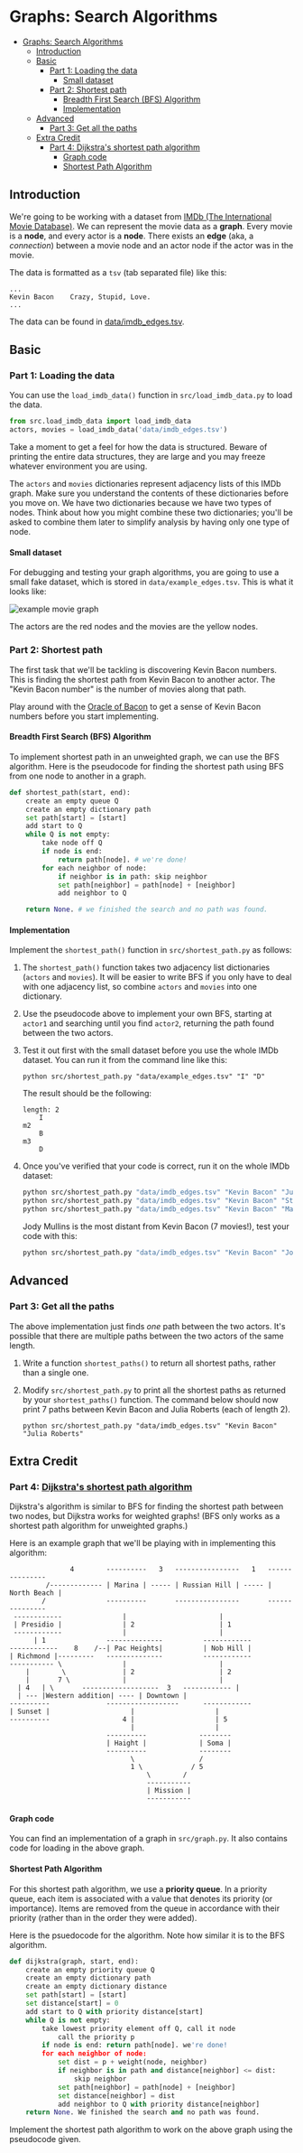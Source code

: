 # Graphs: Search Algorithms
- [Graphs: Search Algorithms](#graphs-search-algorithms)
  - [Introduction](#introduction)
  - [Basic](#basic)
    - [Part 1: Loading the data](#part-1-loading-the-data)
      - [Small dataset](#small-dataset)
    - [Part 2: Shortest path](#part-2-shortest-path)
      - [Breadth First Search (BFS) Algorithm](#breadth-first-search-bfs-algorithm)
      - [Implementation](#implementation)
  - [Advanced](#advanced)
    - [Part 3: Get all the paths](#part-3-get-all-the-paths)
  - [Extra Credit](#extra-credit)
    - [Part 4: Dijkstra's shortest path algorithm](#part-4-dijkstras-shortest-path-algorithm)
      - [Graph code](#graph-code)
      - [Shortest Path Algorithm](#shortest-path-algorithm)
## Introduction

We're going to be working with a dataset from [IMDb (The International Movie Database)](http://www.imdb.com/). We can represent the movie data as a **graph**. Every movie is a **node**, and every actor is a **node**. There exists an **edge** (aka, a _connection_) between a movie node and an actor node if the actor was in the movie.

The data is formatted as a `tsv` (tab separated file) like this:

```
...
Kevin Bacon    Crazy, Stupid, Love.
...
```

The data can be found in [data/imdb_edges.tsv](data/imdb_edges.tsv).

## Basic
### Part 1: Loading the data

You can use the `load_imdb_data()` function in `src/load_imdb_data.py` to load the data.

```python
from src.load_imdb_data import load_imdb_data
actors, movies = load_imdb_data('data/imdb_edges.tsv')
```

Take a moment to get a feel for how the data is structured.  Beware of printing the entire data structures, they are large and you may freeze whatever environment you are using.

The `actors` and `movies` dictionaries represent adjacency lists of this IMDb graph. Make sure you understand the contents of these dictionaries before you move on. We have two dictionaries because we have two types of nodes. Think about how you might combine these two dictionaries; you'll be asked to combine them later to simplify analysis by having only one type of node.

#### Small dataset

For debugging and testing your graph algorithms, you are going to use a small fake dataset, which is stored in `data/example_edges.tsv`. This is what it looks like:

![example movie graph](images/example_graph.png)

The actors are the red nodes and the movies are the yellow nodes.

### Part 2: Shortest path

The first task that we'll be tackling is discovering Kevin Bacon numbers. This is finding the shortest path from Kevin Bacon to another actor. The "Kevin Bacon number" is the number of movies along that path.

Play around with the [Oracle of Bacon](https://oracleofbacon.org/) to get a sense of Kevin Bacon numbers before you start implementing.

#### Breadth First Search (BFS) Algorithm

To implement shortest path in an unweighted graph, we can use the BFS algorithm. Here is the pseudocode for finding the shortest path using BFS from one node to another in a graph. 

```python
def shortest_path(start, end):
    create an empty queue Q
    create an empty dictionary path
    set path[start] = [start]
    add start to Q
    while Q is not empty:
        take node off Q
        if node is end: 
            return path[node]. # we're done!
        for each neighbor of node:
            if neighbor is in path: skip neighbor
            set path[neighbor] = path[node] + [neighbor]
            add neighbor to Q

    return None. # we finished the search and no path was found.
```

#### Implementation

Implement the `shortest_path()` function in `src/shortest_path.py` as follows:

1. The `shortest_path()` function takes two adjacency list dictionaries (`actors` and `movies`). It will be easier to write BFS if you only have to deal with one adjacency list, so combine `actors` and `movies` into one dictionary.

2. Use the pseudocode above to implement your own BFS, starting at `actor1` and searching until you find `actor2`, returning the path found between the two actors.

3. Test it out first with the small dataset before you use the whole IMDb dataset. You can run it from the command line like this:

    ```
    python src/shortest_path.py "data/example_edges.tsv" "I" "D"
    ```

    The result should be the following:
    ```
    length: 2
        I
    m2
        B
    m3
        D
    ```

4. Once you've verified that your code is correct, run it on the whole IMDb dataset:

    ```bash
    python src/shortest_path.py "data/imdb_edges.tsv" "Kevin Bacon" "Julia Roberts"
    python src/shortest_path.py "data/imdb_edges.tsv" "Kevin Bacon" "Steve Carell"
    python src/shortest_path.py "data/imdb_edges.tsv" "Kevin Bacon" "Matthew Sordello"
    ```

    Jody Mullins is the most distant from Kevin Bacon (7 movies!), test your code with this:
    ```bash
    python src/shortest_path.py "data/imdb_edges.tsv" "Kevin Bacon" "Jody Mullins"
    ```

## Advanced
### Part 3: Get all the paths

The above implementation just finds _one_ path between the two actors. It's possible that there are multiple paths between the two actors of the same length.

1. Write a function `shortest_paths()` to return all shortest paths, rather than a single one.

2. Modify `src/shortest_path.py` to print all the shortest paths as returned by your `shortest_paths()` function. The command below should now print 7 paths between Kevin Bacon and Julia Roberts (each of length 2).

    ```
    python src/shortest_path.py "data/imdb_edges.tsv" "Kevin Bacon" "Julia Roberts"
    ```


## Extra Credit
### Part 4: [Dijkstra's shortest path algorithm](https://en.wikipedia.org/wiki/Dijkstra%27s_algorithm)

Dijkstra's algorithm is similar to BFS for finding the shortest path between two nodes, but Dijkstra works for weighted graphs! (BFS only works as a shortest path algorithm for unweighted graphs.)

Here is an example graph that we'll be playing with in implementing this algorithm:

```
               4        ----------   3   ----------------   1   ---------------
         /------------- | Marina | ----- | Russian Hill | ----- | North Beach |
        /               ----------       ----------------       ---------------
 ------------               |                       |
 | Presidio |               | 2                     | 1
 ------------               |                       |
      | 1               --------------          ------------
------------    8    /--| Pac Heights|          | Nob Hill |
| Richmond |---------   --------------          ------------
----------- \               |                       |
    |        \              | 2                     | 2
    |       7 \             |                       |
  | 4   | \       -------------------  3   ------------ |
  | --- |Western addition| ---- | Downtown |
----------              ------------------      ------------
| Sunset |                    |                    |
----------                  4 |                    | 5
                              |                    |
                        ----------             --------
                        | Haight |             | Soma |
                        ----------             --------
                              \                /
                              1 \            / 5
                                  \        /
                                  -----------
                                  | Mission |
                                  -----------
```

#### Graph code

You can find an implementation of a graph in `src/graph.py`. It also contains code for loading in the above graph.

#### Shortest Path Algorithm

For this shortest path algorithm, we use a **priority queue**. In a priority queue, each item is associated with a value that denotes its priority (or importance). Items are removed from the queue in accordance with their priority (rather than in the order they were added).

Here is the psuedocode for the algorithm. Note how similar it is to the BFS algorithm.

```python
def dijkstra(graph, start, end):
    create an empty priority queue Q
    create an empty dictionary path
    create an empty dictionary distance
    set path[start] = [start]
    set distance[start] = 0
    add start to Q with priority distance[start]
    while Q is not empty:
        take lowest priority element off Q, call it node
            call the priority p
        if node is end: return path[node]. we're done!
        for each neighbor of node:
            set dist = p + weight(node, neighbor)
            if neighbor is in path and distance[neighbor] <= dist:
                skip neighbor
            set path[neighbor] = path[node] + [neighbor]
            set distance[neighbor] = dist
            add neighbor to Q with priority distance[neighbor]
    return None. We finished the search and no path was found.
```

Implement the shortest path algorithm to work on the above graph using the pseudocode given.
